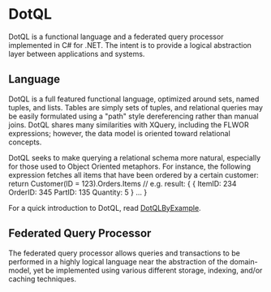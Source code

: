 DotQL
=====

DotQL is a functional language and a federated query processor implemented in C# for .NET.  The intent is to provide a logical abstraction layer between applications and systems. 

Language
--------

DotQL is a full featured functional language, optimized around sets, named tuples, and lists.  Tables are simply sets of tuples, and relational queries may be easily formulated using a "path" style dereferencing rather than manual joins.  DotQL shares many similarities with XQuery, including the FLWOR expressions; however, the data model is oriented toward relational concepts.

DotQL seeks to make querying a relational schema more natural, especially for those used to Object Oriented metaphors.  For instance, the following expression fetches all items that have been ordered by a certain customer:
	return Customer(ID = 123).Orders.Items
	// e.g. result: { { ItemID: 234 OrderID: 345 PartID: 135 Quantity: 5 } ... }

For a quick introduction to DotQL, read [DotQLByExample](blob/master/Documents/DotQLByExample.dql).

Federated Query Processor
-------------------------

The federated query processor allows queries and transactions to be performed in a highly logical language near the abstraction of the domain-model, yet be implemented using various different storage, indexing, and/or caching techniques.